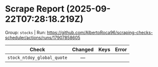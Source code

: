 # Scrape Report (2025-09-22T07:28:18.219Z)

Group: `stocks`  |  Run: https://github.com/AlbertoRoca96/scraping-checks-scheduler/actions/runs/17907858605

| Check | Changed | Keys | Error |
|---|:---:|:--|:--|
| `stock_ntdoy_global_quote` | — |  |  |
